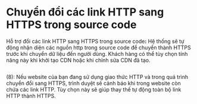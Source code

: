 # Chuyển đổi các link HTTP sang HTTPS trong source code

Hỗ trợ đổi các link HTTP sang HTTPS trong source cod&#x65;**:** Hệ thống sẽ tự động nhận diện các nguồn http trong source code để chuyển thành HTTPS trước khi chuyển dữ liệu đến người dùng. Khách hàng có thể tùy chọn tính năng này khi khởi tạo CDN hoặc khi chỉnh sửa CDN đã tạo.

<figure><img src="../../.gitbook/assets/image (253).png" alt=""><figcaption></figcaption></figure>

(8): Nếu website của bạn đang sử dụng giao thức HTTP và trong quá trình chuyển đổi sang HTTPS, trình duyệt sẽ cảnh báo khi trong website còn chứa các link HTTP. Tùy chọn này sẽ giúp thay thế tự động toàn bộ link HTTP thành HTTPS.
